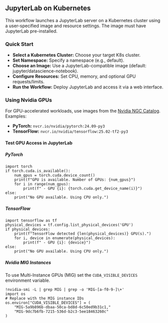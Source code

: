 ## JupyterLab on Kubernetes 
This workflow launches a JupyterLab server on a Kubernetes cluster using a user-specified image and resource settings. The image must have JupyterLab pre-installed.

### Quick Start
- **Select a Kubernetes Cluster:** Choose your target K8s cluster.
- **Set Namespace:** Specify a namespace (e.g., default).
- **Choose an Image:** Use a JupyterLab-compatible image (default: jupyter/datascience-notebook).
- **Configure Resources:** Set CPU, memory, and optional GPU requests/limits.
- **Run the Workflow:** Deploy JupyterLab and access it via a web interface.

### Using Nvidia GPUs
For GPU-accelerated workloads, use images from the [Nvidia NGC Catalog](https://catalog.ngc.nvidia.com/containers). Examples:
- **PyTorch:**  `nvcr.io/nvidia/pytorch:24.09-py3`
- **TensorFlow:** `nvcr.io/nvidia/tensorflow:25.02-tf2-py3`


#### Test GPU Access in JupyterLab

##### PyTorch
```
import torch
if torch.cuda.is_available():
    num_gpus = torch.cuda.device_count()
    print(f"GPU is available. Number of GPUs: {num_gpus}")
    for i in range(num_gpus):
        print(f" - GPU {i}: {torch.cuda.get_device_name(i)}")
else:
    print("No GPU available. Using CPU only.")
```

##### TensorFlow
```
import tensorflow as tf
physical_devices = tf.config.list_physical_devices('GPU')
if physical_devices:
    print(f"TensorFlow detected {len(physical_devices)} GPU(s).")
    for i, device in enumerate(physical_devices):
        print(f" - GPU {i}: {device}")
else:
    print("No GPU available. Using CPU only.")
```

##### Nvidia MIG Instances
To use Multi-Instance GPUs (MIG) set the `CUDA_VISIBLE_DEVICES` environment variable.
```
!nvidia-smi -L | grep MIG | grep -o 'MIG-[a-f0-9-]\+'
import os
# Replace with the MIG instance IDs
os.environ["CUDA_VISIBLE_DEVICES"] = (
    "MIG-5a9b896b-dbaa-50ca-bd8d-6c50ed9b31c1,"
    "MIG-9dc7b6fb-7215-536d-b2c3-5ee18463260c"
)
```
